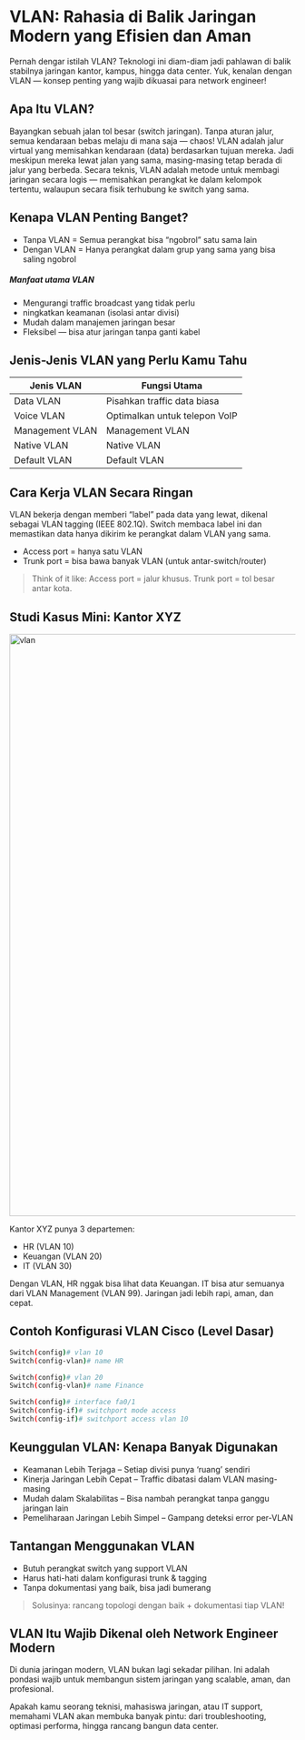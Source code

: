 # VLAN: Rahasia di Balik Jaringan Modern yang Efisien dan Aman

Pernah dengar istilah VLAN? Teknologi ini diam-diam jadi pahlawan di balik stabilnya jaringan kantor, kampus, hingga data center. Yuk, kenalan dengan VLAN — konsep penting yang wajib dikuasai para network engineer!


## Apa Itu VLAN?
Bayangkan sebuah jalan tol besar (switch jaringan). Tanpa aturan jalur, semua kendaraan bebas melaju di mana saja — chaos!
VLAN adalah jalur virtual yang memisahkan kendaraan (data) berdasarkan tujuan mereka. Jadi meskipun mereka lewat jalan yang sama, masing-masing tetap berada di jalur yang berbeda. Secara teknis, VLAN adalah metode untuk membagi jaringan secara logis — memisahkan perangkat ke dalam kelompok tertentu, walaupun secara fisik terhubung ke switch yang sama.

## Kenapa VLAN Penting Banget?

- Tanpa VLAN = Semua perangkat bisa “ngobrol” satu sama lain
- Dengan VLAN = Hanya perangkat dalam grup yang sama yang bisa saling ngobrol

##### Manfaat utama VLAN
- Mengurangi traffic broadcast yang tidak perlu
- ningkatkan keamanan (isolasi antar divisi)
- Mudah dalam manajemen jaringan besar
- Fleksibel — bisa atur jaringan tanpa ganti kabel



## Jenis-Jenis VLAN yang Perlu Kamu Tahu
|   Jenis VLAN  | Fungsi Utama| 
|--------|---------------|
| Data VLAN | Pisahkan traffic data biasa |
|Voice VLAN | Optimalkan untuk telepon VoIP|
|Management VLAN | Management VLAN|
| Native VLAN | Native VLAN|
|Default VLAN | Default VLAN |


##  Cara Kerja VLAN Secara Ringan
VLAN bekerja dengan memberi “label” pada data yang lewat, dikenal sebagai VLAN tagging (IEEE 802.1Q). Switch membaca label ini dan memastikan data hanya dikirim ke perangkat dalam VLAN yang sama.
-  Access port = hanya satu VLAN
- Trunk port = bisa bawa banyak VLAN (untuk antar-switch/router)

>Think of it like: Access port = jalur khusus. Trunk port = tol besar antar kota.

## Studi Kasus Mini: Kantor XYZ
<img width="1536" height="1024" alt="vlan" src="https://github.com/user-attachments/assets/48c715c8-5061-4f7b-bd7f-273f0bc83322" />

Kantor XYZ punya 3 departemen:
- HR (VLAN 10)
- Keuangan (VLAN 20)
- IT (VLAN 30)

Dengan VLAN, HR nggak bisa lihat data Keuangan. IT bisa atur semuanya dari VLAN Management (VLAN 99). Jaringan jadi lebih rapi, aman, dan cepat.

## Contoh Konfigurasi VLAN Cisco (Level Dasar)


```sh
Switch(config)# vlan 10
Switch(config-vlan)# name HR

Switch(config)# vlan 20
Switch(config-vlan)# name Finance

Switch(config)# interface fa0/1
Switch(config-if)# switchport mode access
Switch(config-if)# switchport access vlan 10
```

##  Keunggulan VLAN: Kenapa Banyak Digunakan
- Keamanan Lebih Terjaga – Setiap divisi punya ‘ruang’ sendiri
- Kinerja Jaringan Lebih Cepat – Traffic dibatasi dalam VLAN masing-masing
- Mudah dalam Skalabilitas – Bisa nambah perangkat tanpa ganggu jaringan lain
- Pemeliharaan Jaringan Lebih Simpel – Gampang deteksi error per-VLAN

## Tantangan Menggunakan VLAN
 - Butuh perangkat switch yang support VLAN
 - Harus hati-hati dalam konfigurasi trunk & tagging
 - Tanpa dokumentasi yang baik, bisa jadi bumerang
    
> Solusinya: rancang topologi dengan baik + dokumentasi tiap VLAN!

## VLAN Itu Wajib Dikenal oleh Network Engineer Modern
Di dunia jaringan modern, VLAN bukan lagi sekadar pilihan. Ini adalah pondasi wajib untuk membangun sistem jaringan yang scalable, aman, dan profesional.

Apakah kamu seorang teknisi, mahasiswa jaringan, atau IT support, memahami VLAN akan membuka banyak pintu: dari troubleshooting, optimasi performa, hingga rancang bangun data center.
